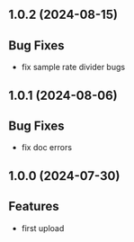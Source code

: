 ## 1.0.2 (2024-08-15)

## Bug Fixes

- fix sample rate divider bugs

## 1.0.1 (2024-08-06)

## Bug Fixes

- fix doc errors

## 1.0.0 (2024-07-30)

## Features

- first upload
